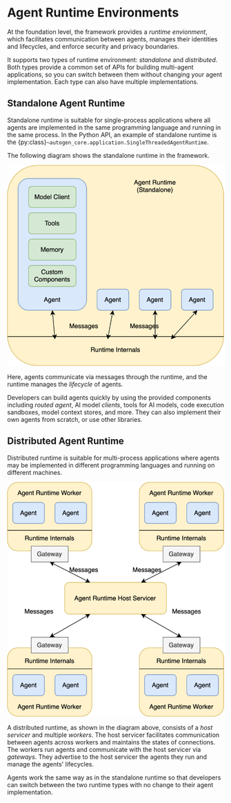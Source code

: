 # Agent Runtime Environments

At the foundation level, the framework provides a _runtime envionment_, which facilitates
communication between agents, manages their identities and lifecycles,
and enforce security and privacy boundaries.

It supports two types of runtime environment: *standalone* and *distributed*.
Both types provide a common set of APIs for building multi-agent applications,
so you can switch between them without changing your agent implementation.
Each type can also have multiple implementations.

## Standalone Agent Runtime

Standalone runtime is suitable for single-process applications where all agents
are implemented in the same programming language and running in the same process.
In the Python API, an example of standalone runtime is the {py:class}`~autogen_core.application.SingleThreadedAgentRuntime`.

The following diagram shows the standalone runtime in the framework.

![Standalone Runtime](architecture-standalone.svg)

Here, agents communicate via messages through the runtime, and the runtime manages
the _lifecycle_ of agents.

Developers can build agents quickly by using the provided components including
_routed agent_, AI model _clients_, tools for AI models, code execution sandboxes,
model context stores, and more.
They can also implement their own agents from scratch, or use other libraries.

## Distributed Agent Runtime

Distributed runtime is suitable for multi-process applications where agents
may be implemented in different programming languages and running on different
machines.

![Distributed Runtime](architecture-distributed.svg)

A distributed runtime, as shown in the diagram above,
consists of a _host servicer_ and multiple _workers_.
The host servicer facilitates communication between agents across workers
and maintains the states of connections.
The workers run agents and communicate with the host servicer via _gateways_.
They advertise to the host servicer the agents they run and manage the agents' lifecycles.

Agents work the same way as in the standalone runtime so that developers can
switch between the two runtime types with no change to their agent implementation.

